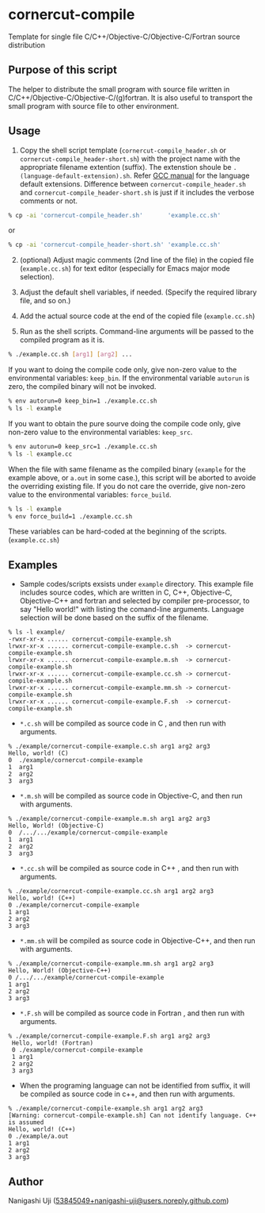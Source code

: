 # cornercut-compile

Template for single file C/C++/Objective-C/Objective-C/Fortran source distribution

## Purpose of this script

The helper to distribute the small program with source file written in C/C++/Objective-C/Objective-C/(g)fortran. It is also useful to transport the small program with source file to other environment.

## Usage

1. Copy the shell script template (`cornercut-compile_header.sh` or  `cornercut-compile_header-short.sh`) with the project name with the appropriate filename extention (suffix). The extenstion shoule be `.(language-default-extension).sh`. Refer [GCC manual](https://gcc.gnu.org/onlinedocs/gcc/Overall-Options.html) for the language default extensions. Difference between `cornercut-compile_header.sh` and `cornercut-compile_header-short.sh` is just if it includes the verbose comments or not.

```sh
% cp -ai 'cornercut-compile_header.sh'       'example.cc.sh'
```
or 
```sh
% cp -ai 'cornercut-compile_header-short.sh' 'example.cc.sh'
```

2. (optional) Adjust magic comments (2nd line of the file) in the copied file (`example.cc.sh`) for text editor (especially for Emacs major mode selection).

3. Adjust the default shell variables, if needed. (Specify the required library file, and so on.)

4. Add the actual source code at the end of the copied file (`example.cc.sh`)

5. Run as the shell scripts. Command-line arguments will be passed to the compiled program as it is.

```sh
% ./example.cc.sh [arg1] [arg2] ...
```

If you want to doing the compile code only, give non-zero value to the environmental variables: `keep_bin`. If the environmental variable `autorun` is zero, the compiled binary will not be invoked.
  
```sh
% env autorun=0 keep_bin=1 ./example.cc.sh
% ls -l example
```

If you want to obtain the pure sourve doing the compile code only, give non-zero value to the environmental variables: `keep_src`.
  
```sh
% env autorun=0 keep_src=1 ./example.cc.sh
% ls -l example.cc
```

When the file with same filename as the compiled binary (`example` for the example above, or `a.out` in some case.), this script will be aborted to avoide the overriding existing file. If you do not care the override, give non-zero value to the environmental variables: `force_build`.

```sh
% ls -l example
% env force_build=1 ./example.cc.sh
```

These variables can be hard-coded at the beginning of the scripts.(`example.cc.sh`) 

## Examples

- Sample codes/scripts exsists under `example` directory. This example file includes source codes, which are written in C, C++, Objective-C, Objective-C++ and fortran and selected by compiler pre-processor, to say "Hello world!" with listing the comand-line arguments. Language selection will be done based on the suffix of the filename.

```
% ls -l example/
-rwxr-xr-x ...... cornercut-compile-example.sh
lrwxr-xr-x ...... cornercut-compile-example.c.sh  -> cornercut-compile-example.sh
lrwxr-xr-x ...... cornercut-compile-example.m.sh  -> cornercut-compile-example.sh
lrwxr-xr-x ...... cornercut-compile-example.cc.sh -> cornercut-compile-example.sh
lrwxr-xr-x ...... cornercut-compile-example.mm.sh -> cornercut-compile-example.sh
lrwxr-xr-x ...... cornercut-compile-example.F.sh  -> cornercut-compile-example.sh
```

- `*.c.sh` will be compiled as source code in C , and then run with arguments.

```c:cornercut-compile-example.c-->cornercut-compile-example
% ./example/cornercut-compile-example.c.sh arg1 arg2 arg3 
Hello, world! (C) 
0  ./example/cornercut-compile-example
1  arg1
2  arg2
3  arg3
```

- `*.m.sh` will be compiled as source code in Objective-C, and then run with arguments.

```objective-c:cornercut-compile-example.m-->cornercut-compile-example
% ./example/cornercut-compile-example.m.sh arg1 arg2 arg3
Hello, World! (Objective-C)
0  /.../.../example/cornercut-compile-example
1  arg1
2  arg2
3  arg3
```

- `*.cc.sh` will be compiled as source code in C++ , and then run with arguments.

```c++:cornercut-compile-example.cc-->cornercut-compile-example
% ./example/cornercut-compile-example.cc.sh arg1 arg2 arg3
Hello, world! (C++)
0 ./example/cornercut-compile-example
1 arg1
2 arg2
3 arg3
```

- `*.mm.sh` will be compiled as source code in Objective-C++, and then run with arguments.

```objective-c++:cornercut-compile-example.mm-->cornercut-compile-example
% ./example/cornercut-compile-example.mm.sh arg1 arg2 arg3
Hello, World! (Objective-C++)
0 /.../.../example/cornercut-compile-example
1 arg1
2 arg2
3 arg3
```

- `*.F.sh` will be compiled as source code in Fortran , and then run with arguments.

```Fortran:cornercut-compile-example.F-->cornercut-compile-example
% ./example/cornercut-compile-example.F.sh arg1 arg2 arg3
 Hello, world! (Fortran)
 0 ./example/cornercut-compile-example
 1 arg1
 2 arg2
 3 arg3
```

- When the programing language can not be identified from suffix, it will be compiled as source code in c++, and then run with arguments.

```c++:(default)-->a.out
% ./example/cornercut-compile-example.sh arg1 arg2 arg3
[Warning: cornercut-compile-example.sh] Can not identify language. C++ is assumed
Hello, world! (C++)
0 ./example/a.out
1 arg1
2 arg2
3 arg3
```

## Author
  Nanigashi Uji (53845049+nanigashi-uji@users.noreply.github.com)
